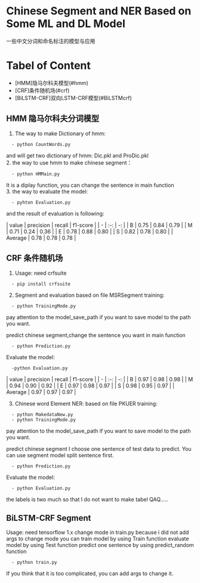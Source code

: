 # Chinese Segment and NER Based on Some ML and DL Model
一些中文分词和命名标注的模型与应用

# Tabel of Content

- [HMM]隐马尔科夫模型(#hmm)
- [CRF]条件随机场(#crf)
- [BiLSTM-CRF]双向LSTM-CRF模型(#BiLSTMcrf)

<a name ="hmm"></a>
## HMM 隐马尔科夫分词模型
1. The way to make Dictionary of hmm:<br>
```
  - python CountWords.py
```
and will get two dictionary of hmm: Dic.pkl and ProDic.pkl<br>
2. the way to use hmm to make chinese segment：<br>
```
  - python HMMain.py
```
It is a diplay function, you can change the sentence in main function<br>
3. the way to evaluate the model:<br>
```
  - pyhton Evaluation.py
```
and the result of evaluation is following:

| value | precision | recall | f1-score | 
| - | :-: | -: | 
| B | 0.75 | 0.84 | 0.79 |
| M | 0.71 | 0.24 | 0.36 |
| E | 0.78 | 0.88 | 0.80 |
| S | 0.82 | 0.78 | 0.80 |
| Average | 0.78 | 0.78 | 0.78 |


<a name ="crf"></a>
## CRF 条件随机场
1. Usage: need crfsuite
```
  - pip install crfsuite
```
2. Segment and evaluation
  based on file MSRSegment 
  training:
```
  - python TrainingMode.py
```
pay attention to the model_save_path if you want to save model to the path you want.

  predict chinese segment,change the sentence you want in main function
```
  - python Prediction.py
```
  
   Evaluate the model:
```
  -python Evaluation.py
```


| value | precision | recall | f1-score | 
| - | :-: | -: | 
| B | 0.97 | 0.98 | 0.98 |
| M | 0.94 | 0.90 | 0.92 |
| E | 0.97 | 0.98 | 0.97 |
| S | 0.98 | 0.95 | 0.97 |
| Average | 0.97 | 0.97 | 0.97 |


3.  Chinese word Element NER:
  based on file PKUER
  training:
```
  - python MakedataNew.py
  - python TrainingMode.py
```
pay attention to the model_save_path if you want to save model to the path you want.

  predict chinese segment
  I choose one sentence of test data to predict. You can use segment model split sentence first. 
```
  - python Prediction.py
```
  
   Evaluate the model:
```
  - python Evaluation.py
```
the labels is two much so that I do not want to make tabel QAQ.....
  

<a name ="BiLSTMcrf"></a>
## BiLSTM-CRF Segment
Usage: need tensorflow 1.x
change mode in train.py because i did not add args to change mode
you can train model by using Train function
evaluate model by using Test function
predict one sentence by using predict_random function
```
  - python train.py
```
If you think that it is too complicated, you can add args to change it.







